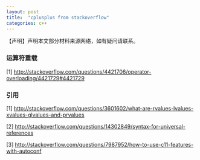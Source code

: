 ```yaml
---
layout: post
title:  "cplusplus from stackoverflow"
categories: c++
---
```

【声明】声明本文部分材料来源网络，如有疑问请联系。

### 运算符重载

[1] <http://stackoverflow.com/questions/4421706/operator-overloading/4421729#4421729>

### 引用

[1] <http://stackoverflow.com/questions/3601602/what-are-rvalues-lvalues-xvalues-glvalues-and-prvalues>

[2] <http://stackoverflow.com/questions/14302849/syntax-for-universal-references>

[3] <http://stackoverflow.com/questions/7987952/how-to-use-c11-features-with-autoconf>
